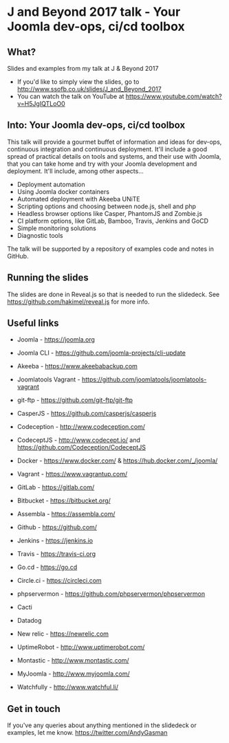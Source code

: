 # J and Beyond 2017 talk - Your Joomla dev-ops, ci/cd toolbox

## What?

Slides and examples from my talk at J & Beyond 2017
* If you'd like to simply view the slides, go to http://www.ssofb.co.uk/slides/J_and_Beyond_2017
* You can watch the talk on YouTube at https://www.youtube.com/watch?v=H5JgIQTLoO0


## Into: Your Joomla dev-ops, ci/cd toolbox

This talk will provide a gourmet buffet of information and ideas for dev-ops, continuous integration and continuous deployment.  It'll include a good spread of practical details on tools and systems, and their use with Joomla, that you can take home and try with your Joomla development and deployment.  It'll include, among other aspects...

* Deployment automation
* Using Joomla docker containers
* Automated deployment with Akeeba UNiTE
* Scripting options and choosing between node.js, shell and php 
* Headless browser options like Casper, PhantomJS and Zombie.js
* CI platform options, like GitLab, Bamboo, Travis, Jenkins and GoCD
* Simple monitoring solutions
* Diagnostic tools

The talk will be supported by a repository of examples code and notes in GitHub.


## Running the slides
The slides are done in Reveal.js so that is needed to run the slidedeck.  See https://github.com/hakimel/reveal.js for more info.


## Useful links

* Joomla - https://joomla.org
* Joomla CLI - https://github.com/joomla-projects/cli-update
* Akeeba - https://www.akeebabackup.com
* Joomlatools Vagrant - https://github.com/joomlatools/joomlatools-vagrant

* git-ftp - https://github.com/git-ftp/git-ftp
* CasperJS - https://github.com/casperjs/casperjs
* Codeception - http://www.codeception.com/
* CodeceptJS - http://www.codecept.io/ and https://github.com/Codeception/CodeceptJS

* Docker - https://www.docker.com/ & https://hub.docker.com/_/joomla/
* Vagrant - https://www.vagrantup.com/

* GitLab - https://gitlab.com/
* Bitbucket - https://bitbucket.org/
* Assembla - https://assembla.com/
* Github - https://github.com/
* Jenkins - https://jenkins.io
* Travis - https://travis-ci.org
* Go.cd - https://go.cd
* Circle.ci - https://circleci.com

* phpservermon - https://github.com/phpservermon/phpservermon
* Cacti
* Datadog
* New relic - https://newrelic.com
* UptimeRobot - http://www.uptimerobot.com/
* Montastic - http://www.montastic.com/
* MyJoomla - http://www.myjoomla.com/
* Watchfully - http://www.watchful.li/

## Get in touch

If you've any queries about anything mentioned in the slidedeck or examples, let me know. https://twitter.com/AndyGasman
